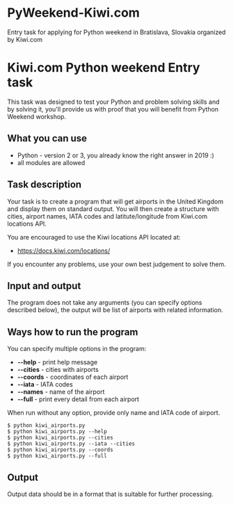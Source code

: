 # PyWeekend-Kiwi.com
Entry task for applying for Python weekend in Bratislava, Slovakia organized by Kiwi.com

# Kiwi.com Python weekend Entry task
This task was designed to test your Python and problem solving skills and by solving it, you'll provide us with proof that you will benefit from Python Weekend workshop.

## What you can use
 * Python - version 2 or 3, you already know the right answer in 2019 :)
 * all modules are allowed

## Task description
Your task is to create a program that will get airports in the United Kingdom and display them on standard output.
You will then create a structure with cities, airport names, IATA codes and latitute/longitude from Kiwi.com locations API.

You are encouraged to use the Kiwi locations API located at:
 * https://docs.kiwi.com/locations/

If you encounter any problems, use your own best judgement to solve them.

## Input and output
The program does not take any arguments (you can specify options described below), the output will be list of airports with related information.

## Ways how to run the program
You can specify multiple options in the program:
 * **--help** - print help message
 * **--cities** - cities with airports
 * **--coords** - coordinates of each airport
 * **--iata** - IATA codes
 * **--names** - name of the airport
 * **--full** - print every detail from each airport
 
When run without any option, provide only name and IATA code of airport.
```
$ python kiwi_airports.py
$ python kiwi_airports.py --help
$ python kiwi_airports.py --cities
$ python kiwi_airports.py --iata --cities
$ python kiwi_airports.py --coords
$ python kiwi_airports.py --full
```

## Output
Output data should be in a format that is suitable for further processing.
